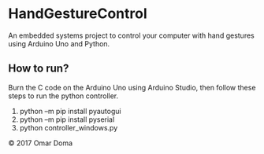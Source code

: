# HandGestureControl

An embedded systems project to control your computer with hand gestures using Arduino Uno and Python.

## How to run?

Burn the C code on the Arduino Uno using Arduino Studio, then follow these steps to run the python controller.

1) python –m pip install pyautogui
2) python –m pip install pyserial
3) python controller_windows.py

© 2017 Omar Doma
